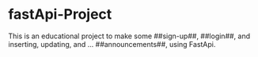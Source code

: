 # fastApi-Project
This is an educational project to make some ##sign-up##, ##login##, and inserting, updating, and ... ##announcements##, using FastApi.
